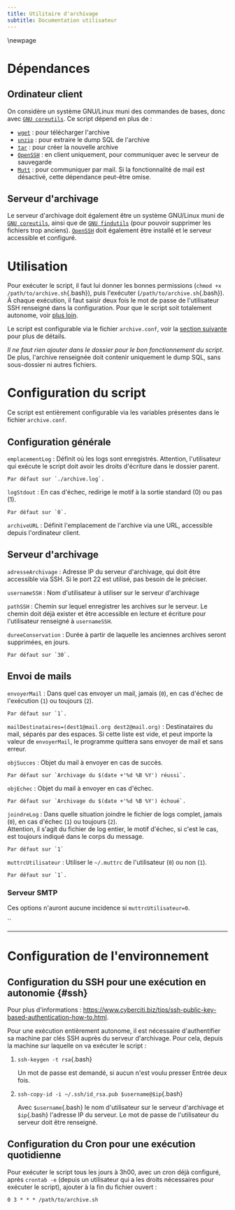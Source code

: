 ```yaml
---
title: Utilitaire d'archivage
subtitle: Documentation utilisateur
---
```


<!--Lien par références :-->
[`GNU coreutils`]: https://www.gnu.org/software/coreutils/
[`OpenSSH`]: https://www.openssh.com/

\newpage
# Dépendances

## Ordinateur client

On considère un système GNU/Linux muni des commandes de bases, donc avec [`GNU coreutils`]. Ce script dépend en plus de :

- [`wget`](https://www.gnu.org/software/wget/) : pour télécharger l'archive
- [`unzip`](https://infozip.sourceforge.net/UnZip.html) : pour extraire le dump SQL de l'archive
- [`tar`](https://www.gnu.org/software/tar/) : pour créer la nouvelle archive
- [`OpenSSH`] : en client uniquement, pour communiquer avec le serveur de sauvegarde
- [`Mutt`](http://www.mutt.org/) : pour communiquer par mail. Si la fonctionnalité de mail est désactivé, cette dépendance peut-être omise.

## Serveur d'archivage

Le serveur d'archivage doit également être un système GNU/Linux muni de [`GNU coreutils`], ainsi que de [`GNU findutils`](https://www.gnu.org/software/findutils/) (pour pouvoir supprimer les fichiers trop anciens). [`OpenSSH`] doit également être installé et le serveur accessible et configuré.

# Utilisation

Pour exécuter le script, il faut lui donner les bonnes permissions (`chmod +x /path/to/archive.sh`{.bash}), puis l'exécuter (`/path/to/archive.sh`{.bash}). À chaque exécution, il faut saisir deux fois le mot de passe de l'utilisateur SSH renseigné dans la configuration. Pour que le script soit totalement autonome, voir [plus loin](#ssh).

Le script est configurable via le fichier `archive.conf`, voir la [section suivante](#configuration) pour plus de détails.

*Il ne faut rien ajouter dans le dossier pour le bon fonctionnement du script*.  
De plus, l'archive renseignée doit contenir uniquement le dump SQL, sans sous-dossier ni autres fichiers.

# Configuration du script

Ce script est entièrement configurable via les variables présentes dans le fichier `archive.conf`.

## Configuration générale

`emplacementLog`
:   Définit où les logs sont enregistrés. Attention, l'utilisateur qui exécute le script doit avoir les droits d'écriture dans le dossier parent.

    Par défaut sur `./archive.log`.

`logStdout`
:   En cas d'échec, redirige le motif à la sortie standard (0) ou pas (1).

    Par défaut sur `0`.

`archiveURL`
:   Définit l'emplacement de l'archive via une URL, accessible depuis l'ordinateur client.

## Serveur d'archivage

`adresseArchivage`
:   Adresse IP du serveur d'archivage, qui doit être accessible via SSH. Si le port 22 est utilisé, pas besoin de le préciser.

`usernameSSH`
:   Nom d'utilisateur à utiliser sur le serveur d'archivage

`pathSSH`
:   Chemin sur lequel enregistrer les archives sur le serveur. Le chemin doit déjà exister et être accessible en lecture et écriture pour l'utilisateur renseigné à `usernameSSH`.

`dureeConservation`
:   Durée à partir de laquelle les anciennes archives seront supprimées, en jours.

    Par défaut sur `30`.

## Envoi de mails

`envoyerMail`
:   Dans quel cas envoyer un mail, jamais (`0`), en cas d'échec de l'exécution (`1`) ou toujours (`2`).

    Par défaut sur `1`.

`mailDestinataires=(dest1@mail.org dest2@mail.org)`
:   Destinataires du mail, séparés par des espaces. Si cette liste est vide, et peut importe la valeur de `envoyerMail`, le programme quittera sans envoyer de mail et sans erreur.

`objSucces`
:   Objet du mail à envoyer en cas de succès.

    Par défaut sur `Archivage du $(date +'%d %B %Y') réussi`.

`objEchec`
:   Objet du mail à envoyer en cas d'échec.

    Par défaut sur `Archivage du $(date +'%d %B %Y') échoué`.

`joindreLog`
:   Dans quelle situation joindre le fichier de logs complet, jamais (`0`), en cas d'échec (`1`) ou toujours (`2`).  
    Attention, il s'agit du fichier de log entier, le motif d'échec, si c'est le cas, est toujours indiqué dans le corps du message.
	
	Par défaut sur `1`

`muttrcUtilisateur`
:   Utiliser le `~/.muttrc` de l'utilisateur (`0`) ou non (`1`).

    Par défaut sur `1`.

### Serveur SMTP

Ces options n'auront aucune incidence si `muttrcUtilisateur=0`.

``

***

# Configuration de l'environnement

## Configuration du SSH pour une exécution en autonomie {#ssh}

Pour plus d'informations : <https://www.cyberciti.biz/tips/ssh-public-key-based-authentication-how-to.html>.

Pour une exécution entièrement autonome, il est nécessaire d'authentifier sa machine par clés SSH auprès du serveur d'archivage. Pour cela, depuis la machine sur laquelle on va exécuter le script :

1. `ssh-keygen -t rsa`{.bash}

   Un mot de passe est demandé, si aucun n'est voulu presser Entrée deux fois.
   
2. `ssh-copy-id -i ~/.ssh/id_rsa.pub $username@$ip`{.bash}

   Avec `$username`{.bash} le nom d'utilisateur sur le serveur d'archivage et `$ip`{.bash} l'adresse IP du serveur. Le mot de passe de l'utilisateur du serveur doit être renseigné.

## Configuration du Cron pour une exécution quotidienne

Pour exécuter le script tous les jours à 3h00, avec un cron déjà configuré, après `crontab -e` (depuis un utilisateur qui a les droits nécessaires pour exécuter le script), ajouter à la fin du fichier ouvert :

```
0 3 * * * /path/to/archive.sh
```

